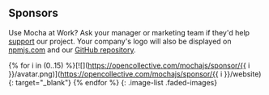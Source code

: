 ## Sponsors

Use Mocha at Work? Ask your manager or marketing team if they'd help [support](https://opencollective.com/mochajs#support) our project. Your company's logo will also be displayed on [npmjs.com](http://npmjs.com/package/mocha) and our [GitHub repository](https://github.com/mochajs/mocha#sponsors).

<!-- markdownlint-disable MD034 -->

{% for i in (0..15) %}[![](https://opencollective.com/mochajs/sponsor/{{ i }}/avatar.png)](https://opencollective.com/mochajs/sponsor/{{ i }}/website){: target="\_blank"} {% endfor %}
{: .image-list .faded-images}

<script src="js/avatars.js"></script>
